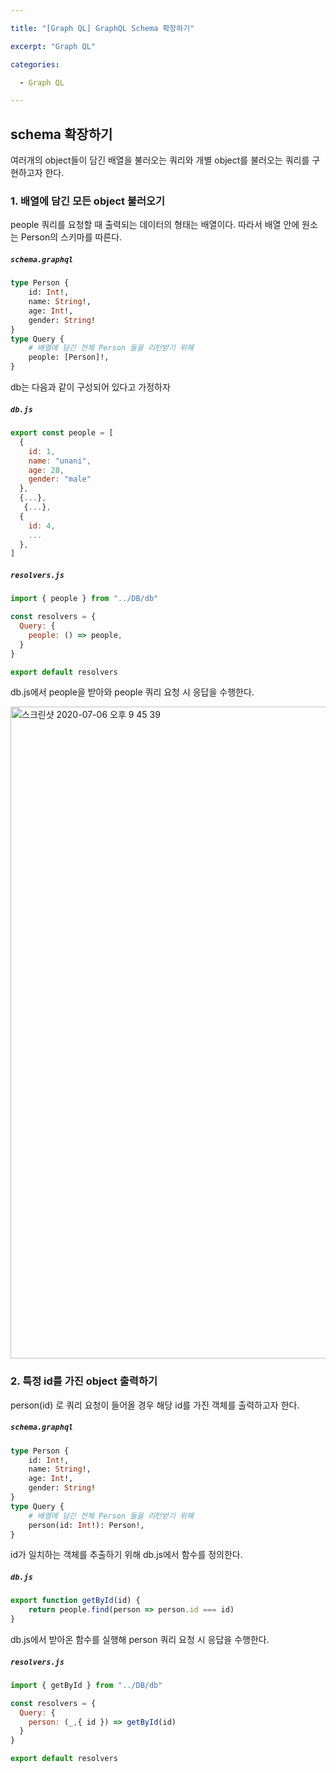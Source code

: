 ```yaml
---

title: "[Graph QL] GraphQL Schema 확장하기"

excerpt: "Graph QL"

categories:

  - Graph QL

---
```




## schema 확장하기

여러개의 object들이 담긴 배열을 불러오는 쿼리와 개별 object를 불러오는 쿼리를 구현하고자 한다. 



###  1. 배열에 담긴 모든 object 불러오기

people 쿼리를 요청할 때 출력되는 데이터의 형태는 배열이다. 따라서 배열 안에 원소는 Person의 스키마를 따른다. 

##### `schema.graphql`

```graphql
type Person {
    id: Int!,
    name: String!,
    age: Int!,
    gender: String!
}
type Query {
    # 배열에 담긴 전체 Person 들을 리턴받기 위해
    people: [Person]!,
}
```



db는 다음과 같이 구성되어 있다고 가정하자

##### `db.js`

```javascript
export const people = [
  {
    id: 1,
    name: "unani",
    age: 28,
    gender: "male"
  },
  {...},
   {...},
  {
    id: 4,
    ...
  },
]
```



##### `resolvers.js`

```javascript
import { people } from "../DB/db"

const resolvers = {
  Query: {
    people: () => people,
  }
}

export default resolvers
```

db.js에서 people을 받아와 people 쿼리 요청 시 응답을 수행한다. 

<img width="1043" alt="스크린샷 2020-07-06 오후 9 45 39" src="https://user-images.githubusercontent.com/53211781/86594557-33201780-bfd2-11ea-8d30-41286db4b229.png">



### 2. 특정 id를 가진 object 출력하기

person(id) 로 쿼리 요청이 들어올 경우 해당 id를 가진 객체를 출력하고자 한다. 

##### `schema.graphql`

```graphql
type Person {
    id: Int!,
    name: String!,
    age: Int!,
    gender: String!
}
type Query {
    # 배열에 담긴 전체 Person 들을 리턴받기 위해
    person(id: Int!): Person!,
}
```



id가 일치하는 객체를 추출하기 위해 db.js에서 함수를 정의한다. 

##### `db.js`

```javascript
export function getById(id) {
    return people.find(person => person.id === id)
}
```



db.js에서 받아온 함수를 실행해 person 쿼리 요청 시 응답을 수행한다. 

##### `resolvers.js`

```javascript
import { getById } from "../DB/db"

const resolvers = {
  Query: {
    person: (_,{ id }) => getById(id)
  }
}

export default resolvers
```

